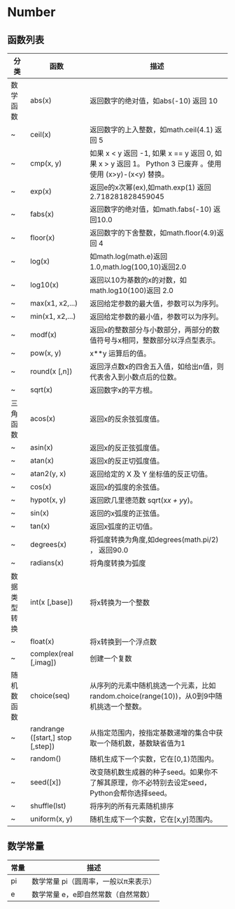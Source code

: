 # Number

##  函数列表

| 分类         | 函数                              | 描述                                                                                                       |
| ------------ | --------------------------------- | ---------------------------------------------------------------------------------------------------------- |
| 数学函数     | abs(x)                            | 返回数字的绝对值，如abs(-10) 返回 10                                                                       |
| ~            | ceil(x)                           | 返回数字的上入整数，如math.ceil(4.1) 返回 5                                                                |
| ~            | cmp(x, y)                         | 如果 x < y 返回 -1, 如果 x == y 返回 0, 如果 x > y 返回 1。 Python 3 已废弃 。使用 使用 (x>y)-(x<y) 替换。 |
| ~            | exp(x)                            | 返回e的x次幂(ex),如math.exp(1) 返回2.718281828459045                                                       |
| ~            | fabs(x)                           | 返回数字的绝对值，如math.fabs(-10) 返回10.0                                                                |
| ~            | floor(x)                          | 返回数字的下舍整数，如math.floor(4.9)返回 4                                                                |
| ~            | log(x)                            | 如math.log(math.e)返回1.0,math.log(100,10)返回2.0                                                          |
| ~            | log10(x)                          | 返回以10为基数的x的对数，如math.log10(100)返回 2.0                                                         |
| ~            | max(x1, x2,...)                   | 返回给定参数的最大值，参数可以为序列。                                                                     |
| ~            | min(x1, x2,...)                   | 返回给定参数的最小值，参数可以为序列。                                                                     |
| ~            | modf(x)                           | 返回x的整数部分与小数部分，两部分的数值符号与x相同，整数部分以浮点型表示。                                 |
| ~            | pow(x, y)                         | x**y 运算后的值。                                                                                          |
| ~            | round(x [,n])                     | 返回浮点数x的四舍五入值，如给出n值，则代表舍入到小数点后的位数。                                           |
| ~            | sqrt(x)                           | 返回数字x的平方根。                                                                                        |
| 三角函数     | acos(x)                           | 返回x的反余弦弧度值。                                                                                      |
| ~            | asin(x)                           | 返回x的反正弦弧度值。                                                                                      |
| ~            | atan(x)                           | 返回x的反正切弧度值。                                                                                      |
| ~            | atan2(y, x)                       | 返回给定的 X 及 Y 坐标值的反正切值。                                                                       |
| ~            | cos(x)                            | 返回x的弧度的余弦值。                                                                                      |
| ~            | hypot(x, y)                       | 返回欧几里德范数 sqrt(x*x + y*y)。                                                                         |
| ~            | sin(x)                            | 返回的x弧度的正弦值。                                                                                      |
| ~            | tan(x)                            | 返回x弧度的正切值。                                                                                        |
| ~            | degrees(x)                        | 将弧度转换为角度,如degrees(math.pi/2) ， 返回90.0                                                          |
| ~            | radians(x)                        | 将角度转换为弧度                                                                                           |
| 数据类型转换 | int(x [,base])                    | 将x转换为一个整数                                                                                          |
| ~            | float(x)                          | 将x转换到一个浮点数                                                                                        |
| ~            | complex(real [,imag])             | 创建一个复数                                                                                               |
| 随机数函数   | choice(seq)                       | 从序列的元素中随机挑选一个元素，比如random.choice(range(10))，从0到9中随机挑选一个整数。                   |
| ~            | randrange ([start,] stop [,step]) | 从指定范围内，按指定基数递增的集合中获取一个随机数，基数缺省值为1                                          |
| ~            | random()                          | 随机生成下一个实数，它在[0,1)范围内。                                                                      |
| ~            | seed([x])                         | 改变随机数生成器的种子seed。如果你不了解其原理，你不必特别去设定seed，Python会帮你选择seed。               |
| ~            | shuffle(lst)                      | 将序列的所有元素随机排序                                                                                   |
| ~            | uniform(x, y)                     | 随机生成下一个实数，它在[x,y]范围内。                                                                      |

## 数学常量

| 常量 | 描述                                 |
| ---- | ------------------------------------ |
| pi   | 数学常量 pi（圆周率，一般以π来表示） |
| e    | 数学常量 e，e即自然常数（自然常数）  |